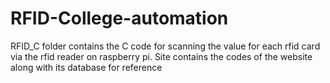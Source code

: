 # RFID-College-automation

RFID_C folder contains the C code for scanning the value for each rfid card via the rfid reader on raspberry pi.
Site contains the codes of the website along with its database for reference
